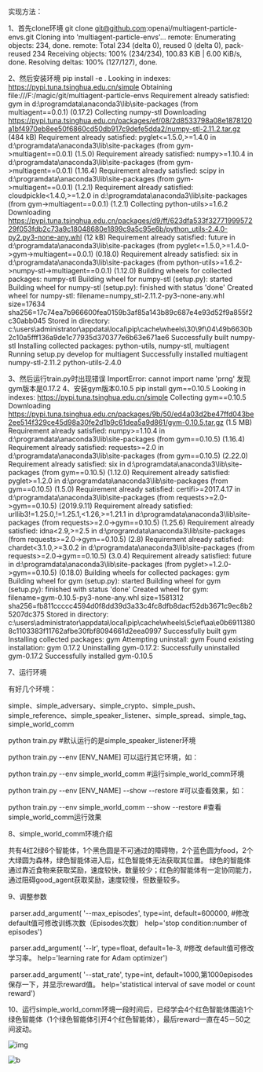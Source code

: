 实现方法：

1、首先clone环境
git clone git@github.com:openai/multiagent-particle-envs.git
Cloning into 'multiagent-particle-envs'...
remote: Enumerating objects: 234, done.
remote: Total 234 (delta 0), reused 0 (delta 0), pack-reused 234
Receiving objects: 100% (234/234), 100.83 KiB | 6.00 KiB/s, done.
Resolving deltas: 100% (127/127), done.

2、然后安装环境
pip install -e .
Looking in indexes: https://pypi.tuna.tsinghua.edu.cn/simple
Obtaining file:///F:/magic/git/multiagent-particle-envs
Requirement already satisfied: gym in d:\programdata\anaconda3\lib\site-packages (from multiagent==0.0.1) (0.17.2)
Collecting numpy-stl
 Downloading https://pypi.tuna.tsinghua.edu.cn/packages/ef/08/2d8533798a08e1878120a1bf4970eb8ee50f6860cd50db917c9defe5dda2/numpy-stl-2.11.2.tar.gz (484 kB)
Requirement already satisfied: pyglet<=1.5.0,>=1.4.0 in d:\programdata\anaconda3\lib\site-packages (from gym->multiagent==0.0.1) (1.5.0)
Requirement already satisfied: numpy>=1.10.4 in d:\programdata\anaconda3\lib\site-packages (from gym->multiagent==0.0.1) (1.16.4)
Requirement already satisfied: scipy in d:\programdata\anaconda3\lib\site-packages (from gym->multiagent==0.0.1) (1.2.1)
Requirement already satisfied: cloudpickle<1.4.0,>=1.2.0 in d:\programdata\anaconda3\lib\site-packages (from gym->multiagent==0.0.1) (1.2.1)
Collecting python-utils>=1.6.2
 Downloading https://pypi.tuna.tsinghua.edu.cn/packages/d9/ff/623dfa533f3277199957229f053fdb2c73a9c18048680e1899c9a5c95e6b/python_utils-2.4.0-py2.py3-none-any.whl (12 kB)
Requirement already satisfied: future in d:\programdata\anaconda3\lib\site-packages (from pyglet<=1.5.0,>=1.4.0->gym->multiagent==0.0.1) (0.18.0)
Requirement already satisfied: six in d:\programdata\anaconda3\lib\site-packages (from python-utils>=1.6.2->numpy-stl->multiagent==0.0.1) (1.12.0)
Building wheels for collected packages: numpy-stl
 Building wheel for numpy-stl (setup.py): started
 Building wheel for numpy-stl (setup.py): finished with status 'done'
 Created wheel for numpy-stl: filename=numpy_stl-2.11.2-py3-none-any.whl size=17634 sha256=17c74ea7b966600fea0159b3af85a143b89c687e4e93d52f9a855f2c30abb045
 Stored in directory: c:\users\administrator\appdata\local\pip\cache\wheels\30\9f\04\49b6630b2c10a5fff136a9de1c77935d370377e6b63e671ae6
Successfully built numpy-stl
Installing collected packages: python-utils, numpy-stl, multiagent
 Running setup.py develop for multiagent
Successfully installed multiagent numpy-stl-2.11.2 python-utils-2.4.0

3、然后运行train.py时出现错误
ImportError: cannot import name 'prng'
发现gym版本是0.17.2
4、安装gym版本0.10.5
 pip install gym==0.10.5
Looking in indexes: https://pypi.tuna.tsinghua.edu.cn/simple
Collecting gym==0.10.5
 Downloading https://pypi.tuna.tsinghua.edu.cn/packages/9b/50/ed4a03d2be47ffd043be2ee514f329ce45d98a30fe2d1b9c61dea5a9d861/gym-0.10.5.tar.gz (1.5 MB)
Requirement already satisfied: numpy>=1.10.4 in d:\programdata\anaconda3\lib\site-packages (from gym==0.10.5) (1.16.4)
Requirement already satisfied: requests>=2.0 in d:\programdata\anaconda3\lib\site-packages (from gym==0.10.5) (2.22.0)
Requirement already satisfied: six in d:\programdata\anaconda3\lib\site-packages (from gym==0.10.5) (1.12.0)
Requirement already satisfied: pyglet>=1.2.0 in d:\programdata\anaconda3\lib\site-packages (from gym==0.10.5) (1.5.0)
Requirement already satisfied: certifi>=2017.4.17 in d:\programdata\anaconda3\lib\site-packages (from requests>=2.0->gym==0.10.5) (2019.9.11)
Requirement already satisfied: urllib3!=1.25.0,!=1.25.1,<1.26,>=1.21.1 in d:\programdata\anaconda3\lib\site-packages (from requests>=2.0->gym==0.10.5) (1.25.6)
Requirement already satisfied: idna<2.9,>=2.5 in d:\programdata\anaconda3\lib\site-packages (from requests>=2.0->gym==0.10.5) (2.8)
Requirement already satisfied: chardet<3.1.0,>=3.0.2 in d:\programdata\anaconda3\lib\site-packages (from requests>=2.0->gym==0.10.5) (3.0.4)
Requirement already satisfied: future in d:\programdata\anaconda3\lib\site-packages (from pyglet>=1.2.0->gym==0.10.5) (0.18.0)
Building wheels for collected packages: gym
 Building wheel for gym (setup.py): started
 Building wheel for gym (setup.py): finished with status 'done'
 Created wheel for gym: filename=gym-0.10.5-py3-none-any.whl size=1581312 sha256=fb811ccccc4594d0f8dd39d3a33c4fc8dfb8dacf52db3671c9ec8b25207dc375
 Stored in directory: c:\users\administrator\appdata\local\pip\cache\wheels\5c\ef\aa\e0b69113808c1103383f11762afbe30fbf8094661d2eea0997
Successfully built gym
Installing collected packages: gym
 Attempting uninstall: gym
 Found existing installation: gym 0.17.2
 Uninstalling gym-0.17.2:
 Successfully uninstalled gym-0.17.2
Successfully installed gym-0.10.5

7、运行环境

有好几个环境：

simple、simple_adversary、simple_crypto、simple_push、simple_reference、simple_speaker_listener、simple_spread、simple_tag、simple_world_comm

python train.py #默认运行的是simple_speaker_listener环境

python train.py --env [ENV_NAME] 可以运行其它环境，如：

python train.py --env simple_world_comm  #运行simple_world_comm环境

python train.py --env [ENV_NAME] --show --restore #可以查看效果，如：

python train.py --env simple_world_comm --show --restore #查看simple_world_comm运行效果

8、simple_world_comm环境介绍

共有4红2绿6个智能体，1个黑色圆是不可通过的障碍物，2个蓝色圆为food，2个大绿圆为森林，绿色智能体进入后，红色智能体无法获取其位置。
绿色的智能体通过靠近食物来获取奖励，速度较快，数量较少；红色的智能体有一定协同能力，通过阻碍good_agent获取奖励，速度较慢，但数量较多。

9、调整参数

​    parser.add_argument(
        '--max_episodes',
        type=int,
        default=600000,  #修改 default值可修改训练次数（Episodes次数）
        help='stop condition:number of episodes')

​    parser.add_argument(
        '--lr',
        type=float,
        default=1e-3, #修改 default值可修改学习率。
        help='learning rate for Adam optimizer')

​    parser.add_argument(
        '--stat_rate',
        type=int,
        default=1000,第1000episodes保存一下，并显示reward值。
        help='statistical interval of save model or count reward')

10、运行simple_world_comm环境一段时间后，已经学会4个红色智能体围追1个绿色智能体（1个绿色智能体引开4个红色智能体），最后reward一直在45－50之间波动。

![img](https://ai.bdstatic.com/file/3B7964A5D03742B195CDAA3575F21CE9)

![b](C:\Users\Administrator\Documents\oCam\b.gif)

